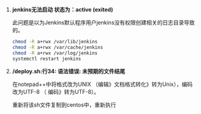 1. **jenkins无法启动 状态为：active (exited)** 

   此问题是以为Jenkins默认程序用户jenkins没有权限创建相关的日志目录导致的。

   ```sh
   chmod -R a+rwx /var/lib/jenkins
   chmod -R a+rwx /var/cache/jenkins
   chmod -R a+rwx /var/log/jenkins
   systemctl restart jenkins
   ```

2. **/deploy.sh:行34: 语法错误: 未预期的文件结尾**

   在notepad++中将格式改为UNIX （编辑》文档格式转化》转为Unix），编码改为UTF-8 （ 编码》转为UTF-8）。

   重新将该sh文件复制到centos中，重新执行

